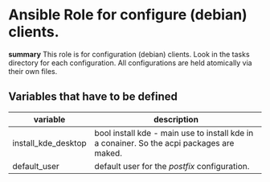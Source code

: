 # Ansible Role for configure (debian) clients.

**summary**
This role is for configuration (debian) clients.
Look in the tasks directory for each configuration.
All configurations are held atomically via their own files. 

## Variables that have to be defined

| variable | description |
| -------- | ----------- |
| install_kde_desktop | bool install kde - main use to install kde in a conainer. So the acpi packages are maked. |
| default_user | default user for the _postfix_ configuration. |

